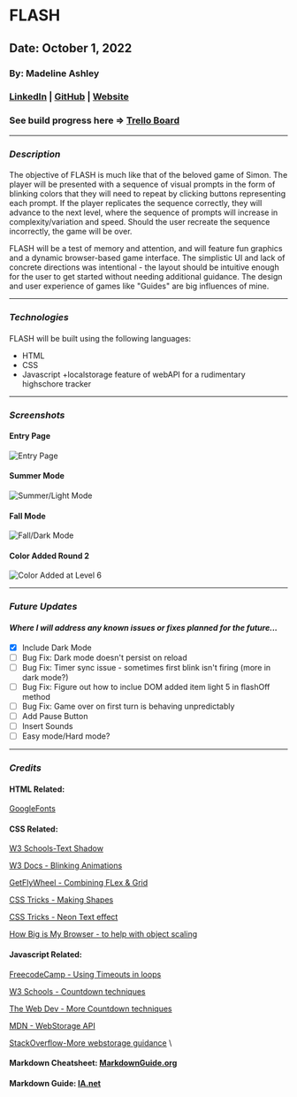 # **FLASH**

## Date: October 1, 2022

### By: Madeline Ashley

### [LinkedIn](https://www.linkedin.com/in/madeline-ashley-11a4413a/) | [GitHub](https://github.com/mashbash2150) | [Website](helloflash.surge.sh)


### See build progress here => [Trello Board](https://trello.com/b/apgkHip6/game-name-tbd-project-one)
---

### **_Description_**

#### 
The objective of FLASH is much like that of the beloved game of Simon.  The player will be presented with a sequence of visual prompts in the form of blinking colors that they will need to repeat by clicking buttons representing each prompt. If the player replicates the sequence correctly, they will advance to the next level, where the sequence of prompts will increase in complexity/variation and speed.  Should the user recreate the sequence incorrectly, the game will be over. 


FLASH will be a test of memory and attention, and will feature fun graphics and a dynamic browser-based game interface.   The simplistic UI and lack of concrete directions was intentional - the layout should be intuitive enough for the user to get started without needing additional guidance.  The design and user experience of games like "Guides" are big influences of mine. 


---

### **_Technologies_**

####

FLASH will be built using the following languages: 

- HTML
- CSS
- Javascript
    +localstorage feature of webAPI for a rudimentary highschore tracker


---

### **_Screenshots_**

#### 

#### **Entry Page**

![Entry Page](Images/Screen%20Shot%202022-10-06%20at%2010.17.36%20AM.png)

#### **Summer Mode**

![Summer/Light Mode](Images/Screen%20Shot%202022-10-06%20at%2010.18.02%20AM.png)

#### **Fall Mode**
![Fall/Dark Mode](Images/Screen%20Shot%202022-10-06%20at%2010.18.18%20AM.png)

#### **Color Added Round 2**
![Color Added at Level 6](Images/Screen%20Shot%202022-10-06%20at%2010.26.41%20AM.png)

---

### **_Future Updates_**

#### _Where I will address any known issues or fixes planned for the future..._

- [x] Include Dark Mode 
- [ ] Bug Fix: Dark mode doesn't persist on reload
- [ ] Bug Fix: Timer sync issue - sometimes first blink isn't firing (more in dark mode?)
- [ ] Bug Fix: Figure out how to inclue DOM added item light 5 in flashOff method
- [ ] Bug Fix: Game over on first turn is behaving unpredictably
- [ ] Add Pause Button
- [ ] Insert Sounds
- [ ] Easy mode/Hard mode?

---

### **_Credits_**


#### HTML Related: 

[GoogleFonts](https://fonts.google.com/share?selection.family=Orbitron%7CSource%20Code%20Pro:wght@200)

#### CSS Related:
[W3 Schools-Text Shadow](https://www.w3schools.com/cssref/css3_pr_text-shadow.asp)

[W3 Docs - Blinking Animations](https://www.w3docs.com/snippets/css/how-to-create-a-blinking-effect-with-css3-animations.html)

[GetFlyWheel - Combining FLex & Grid](https://getflywheel.com/layout/combine-flexbox-and-css-grids-for-layouts-how-to/)

[CSS Tricks - Making Shapes](https://css-tricks.com/the-shapes-of-css/)

[CSS Tricks - Neon Text effect](https://css-tricks.com/how-to-create-neon-text-with-css/)

[How Big is My Browser - to help with object scaling](http://howbigismybrowser.com/)


#### Javascript Related:

[FreecodeCamp - Using Timeouts in loops](https://www.freecodecamp.org/news/thrown-for-a-loop-understanding-for-loops-and-timeouts-in-javascript-558d8255d8a4/)

[W3 Schools - Countdown techniques](https://www.w3schools.com/howto/howto_js_countdown.asp)

[The Web Dev - More Countdown techniques](https://thewebdev.info/2022/06/29/how-to-create-a-simple-10-second-countdown-with-javascript/)

[MDN - WebStorage API](https://developer.mozilla.org/en-US/docs/Web/API/Web_Storage_API#localStorage)

[StackOverflow-More webstorage guidance](https://stackoverflow.com/questions/16206322/how-to-get-js-variable-to-retain-value-after-page-refresh)
\



#### Markdown Cheatsheet: [MarkdownGuide.org](https://www.markdownguide.org/cheat-sheet/)

#### Markdown Guide: [IA.net](https://ia.net/writer/support/general/markdown-guide)

